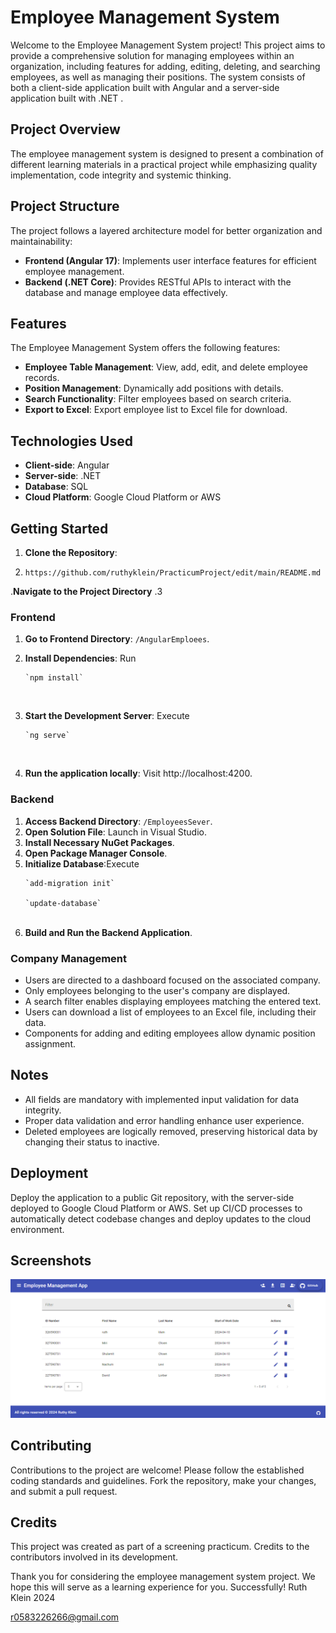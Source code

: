 # Employee Management System

Welcome to the Employee Management System project! This project aims to provide a comprehensive solution for managing employees within an organization, including features for adding, editing, deleting, and searching employees, as well as managing their positions. The system consists of both a client-side application built with Angular and a server-side application built with .NET .

## Project Overview

The employee management system is designed to present a combination of different learning materials in a practical project while emphasizing quality implementation, code integrity and systemic thinking.

## Project Structure

The project follows a layered architecture model for better organization and maintainability:

- **Frontend (Angular 17)**: Implements user interface features for efficient employee management.
- **Backend (.NET Core)**: Provides RESTful APIs to interact with the database and manage employee data effectively.

## Features

The Employee Management System offers the following features:
- **Employee Table Management**: View, add, edit, and delete employee records.
- **Position Management**: Dynamically add positions with details.
- **Search Functionality**: Filter employees based on search criteria.
- **Export to Excel**: Export employee list to Excel file for download.

## Technologies Used

- **Client-side**: Angular
- **Server-side**: .NET 
- **Database**: SQL
- **Cloud Platform**: Google Cloud Platform or AWS

## Getting Started

1. **Clone the Repository**:
2.  ```
    https://github.com/ruthyklein/PracticumProject/edit/main/README.md
      ```
   &#x202b;
3. **Navigate to the Project Directory**.

### Frontend

1. **Go to Frontend Directory**: `/AngularEmploees`.
2. **Install Dependencies**:
   Run
    ```
   `npm install`
    ```
   &#x202b;
3. **Start the Development Server**:
   Execute
   ```
   `ng serve`
   ```
   &#x202b;
   
5. **Run the application locally**: Visit http://localhost:4200.

### Backend

1. **Access Backend Directory**: `/EmployeesSever`.
2. **Open Solution File**: Launch in Visual Studio.
3. **Install Necessary NuGet Packages**.
4. **Open Package Manager Console**.
5. **Initialize Database**:Execute 
   ```
   `add-migration init`
   
   `update-database`
   ```
   &#x202b;
6. **Build and Run the Backend Application**.

### Company Management

- Users are directed to a dashboard focused on the associated company.
- Only employees belonging to the user's company are displayed.
- A search filter enables displaying employees matching the entered text.
- Users can download a list of employees to an Excel file, including their data.
- Components for adding and editing employees allow dynamic position assignment.

## Notes
- All fields are mandatory with implemented input validation for data integrity.
- Proper data validation and error handling enhance user experience.
- Deleted employees are logically removed, preserving historical data by changing their status to inactive.

## Deployment

Deploy the application to a public Git repository, with the server-side deployed to Google Cloud Platform or AWS. Set up CI/CD processes to automatically detect codebase changes and deploy updates to the cloud environment.

## Screenshots

![Home Page](/AngularEmploees/src/assets/home_page.png)

## Contributing

Contributions to the project are welcome! Please follow the established coding standards and guidelines. Fork the repository, make your changes, and submit a pull request.

## Credits

This project was created as part of a screening practicum. Credits to the contributors involved in its development.

Thank you for considering the employee management system project. We hope this will serve as a learning experience for you. Successfully!
Ruth Klein 2024

r0583226266@gmail.com
